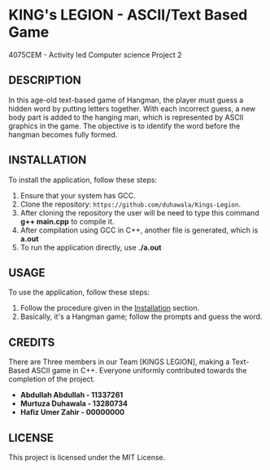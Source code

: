 # KING's LEGION - ASCII/Text Based Game  

4075CEM - Activity led Computer science Project 2

## DESCRIPTION 
In this age-old text-based game of Hangman, the player must guess a hidden word by putting letters together. With each incorrect guess, a new body part is added to the hanging man, which is represented by ASCII graphics in the game. The objective is to identify the word before the hangman becomes fully formed.

## INSTALLATION
To install the application, follow these steps:

1. Ensure that your system has GCC.
2. Clone the repository: `https://github.com/duhawala/Kings-Legion`.
3. After cloning the repository the user will be need to type this command **g++ main.cpp** to compile it.
4. After compilation using GCC in C++, another file is generated, which is **a.out**
5. To run the application directly, use **./a.out**

## USAGE
To use the application, follow these steps:

1.  Follow the procedure given in the [Installation](https://github.com/duhawala/Kings-Legion#installation) section.
2.  Basically, it's a Hangman game; follow the prompts and guess the word.

## CREDITS

There are Three members in our Team [KINGS LEGION], making a Text-Based ASCII game in C++. Everyone uniformly contributed towards the completion of the project.

- **Abdullah Abdullah - 11337261**
- **Murtuza Duhawala - 13280734**
- **Hafiz Umer Zahir - 00000000**



## LICENSE
This project is licensed under the MIT License.
